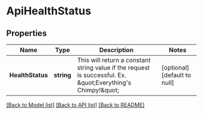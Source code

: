 # ApiHealthStatus

## Properties
Name | Type | Description | Notes
------------ | ------------- | ------------- | -------------
**HealthStatus** | **string** | This will return a constant string value if the request is successful. Ex. \&quot;Everything&#x27;s Chimpy!\&quot; | [optional] [default to null]

[[Back to Model list]](../README.md#documentation-for-models) [[Back to API list]](../README.md#documentation-for-api-endpoints) [[Back to README]](../README.md)

